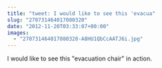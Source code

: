 ```yaml
---
title: "tweet: I would like to see this 'evacua"
slug: "270731464017080320"
date: "2012-11-20T03:33:07+00:00"
images:
  - "270731464017080320-A8HU1QbCcAATJ6i.jpg"
---
```

I would like to see this "evacuation chair" in action. 